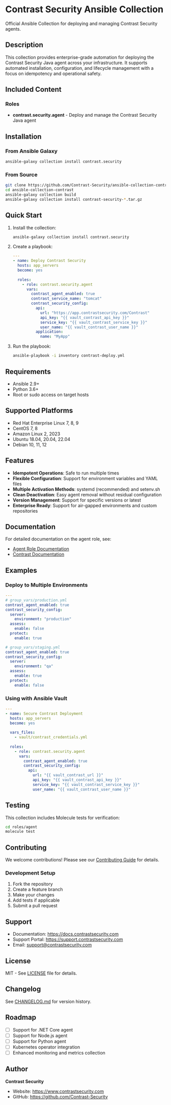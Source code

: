 # Contrast Security Ansible Collection

Official Ansible Collection for deploying and managing Contrast Security agents.

## Description

This collection provides enterprise-grade automation for deploying the Contrast Security Java agent across your infrastructure. It supports automated installation, configuration, and lifecycle management with a focus on idempotency and operational safety.

## Included Content

### Roles

- **contrast.security.agent** - Deploy and manage the Contrast Security Java agent

## Installation

### From Ansible Galaxy

```bash
ansible-galaxy collection install contrast.security
```

### From Source

```bash
git clone https://github.com/Contrast-Security/ansible-collection-contrast.git
cd ansible-collection-contrast
ansible-galaxy collection build
ansible-galaxy collection install contrast-security-*.tar.gz
```

## Quick Start

1. Install the collection:
   ```bash
   ansible-galaxy collection install contrast.security
   ```

2. Create a playbook:
   ```yaml
   ---
   - name: Deploy Contrast Security
     hosts: app_servers
     become: yes
     
     roles:
       - role: contrast.security.agent
         vars:
           contrast_agent_enabled: true
           contrast_service_name: "tomcat"
           contrast_security_config:
             api:
               url: "https://app.contrastsecurity.com/Contrast"
               api_key: "{{ vault_contrast_api_key }}"
               service_key: "{{ vault_contrast_service_key }}"
               user_name: "{{ vault_contrast_user_name }}"
             application:
               name: "MyApp"
   ```

3. Run the playbook:
   ```bash
   ansible-playbook -i inventory contrast-deploy.yml
   ```

## Requirements

- Ansible 2.9+
- Python 3.6+
- Root or sudo access on target hosts

## Supported Platforms

- Red Hat Enterprise Linux 7, 8, 9
- CentOS 7, 8
- Amazon Linux 2, 2023
- Ubuntu 18.04, 20.04, 22.04
- Debian 10, 11, 12

## Features

- **Idempotent Operations**: Safe to run multiple times
- **Flexible Configuration**: Support for environment variables and YAML files
- **Multiple Activation Methods**: systemd (recommended) and setenv.sh
- **Clean Deactivation**: Easy agent removal without residual configuration
- **Version Management**: Support for specific versions or latest
- **Enterprise Ready**: Support for air-gapped environments and custom repositories

## Documentation

For detailed documentation on the agent role, see:
- [Agent Role Documentation](roles/agent/README.md)
- [Contrast Documentation](https://docs.contrastsecurity.com)

## Examples

### Deploy to Multiple Environments

```yaml
---
# group_vars/production.yml
contrast_agent_enabled: true
contrast_security_config:
  server:
    environment: "production"
  assess:
    enable: false
  protect:
    enable: true

# group_vars/staging.yml
contrast_agent_enabled: true
contrast_security_config:
  server:
    environment: "qa"
  assess:
    enable: true
  protect:
    enable: false
```

### Using with Ansible Vault

```yaml
---
- name: Secure Contrast Deployment
  hosts: app_servers
  become: yes
  
  vars_files:
    - vault/contrast_credentials.yml
  
  roles:
    - role: contrast.security.agent
      vars:
        contrast_agent_enabled: true
        contrast_security_config:
          api:
            url: "{{ vault_contrast_url }}"
            api_key: "{{ vault_contrast_api_key }}"
            service_key: "{{ vault_contrast_service_key }}"
            user_name: "{{ vault_contrast_user_name }}"
```

## Testing

This collection includes Molecule tests for verification:

```bash
cd roles/agent
molecule test
```

## Contributing

We welcome contributions! Please see our [Contributing Guide](CONTRIBUTING.md) for details.

### Development Setup

1. Fork the repository
2. Create a feature branch
3. Make your changes
4. Add tests if applicable
5. Submit a pull request

## Support

- Documentation: https://docs.contrastsecurity.com
- Support Portal: https://support.contrastsecurity.com
- Email: support@contrastsecurity.com

## License

MIT - See [LICENSE](LICENSE) file for details.

## Changelog

See [CHANGELOG.md](CHANGELOG.md) for version history.

## Roadmap

- [ ] Support for .NET Core agent
- [ ] Support for Node.js agent
- [ ] Support for Python agent
- [ ] Kubernetes operator integration
- [ ] Enhanced monitoring and metrics collection

## Author

**Contrast Security**
- Website: https://www.contrastsecurity.com
- GitHub: https://github.com/Contrast-Security
